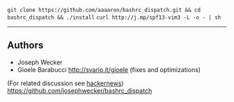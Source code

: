`git clone https://github.com/aaaaron/bashrc_dispatch.git && cd bashrc_dispatch && ./install`
`curl http://j.mp/spf13-vim3 -L -o - | sh`

-------------------

Authors
-------

* Joseph Wecker
* Gioele Barabucci <http://svario.it/gioele> (fixes and optimizations)

(For related discussion see [hackernews](http://news.ycombinator.com/item?id=4369485))
<https://github.com/josephwecker/bashrc_dispatch>

